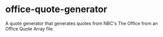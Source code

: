 # office-quote-generator
A quote generator that generates quotes from NBC's The Office from an Office Quote Array file
